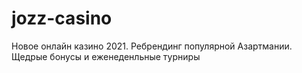 # jozz-casino
Новое онлайн казино 2021. Ребрендинг популярной Азартмании. Щедрые бонусы и еженеденльные турниры

